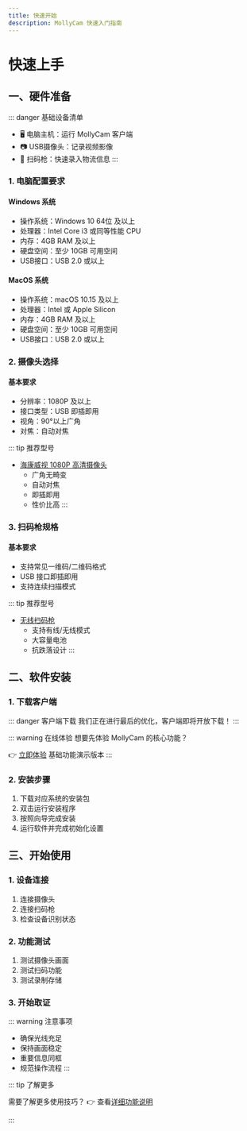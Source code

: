 ```yaml
---
title: 快速开始
description: MollyCam 快速入门指南
---
```


# 快速上手

## 一、硬件准备

::: danger 基础设备清单
- 🖥️ 电脑主机：运行 MollyCam 客户端
- 📷 USB摄像头：记录视频影像
- 🔫 扫码枪：快速录入物流信息
::: 

### 1. 电脑配置要求

#### Windows 系统
- 操作系统：Windows 10 64位 及以上
- 处理器：Intel Core i3 或同等性能 CPU
- 内存：4GB RAM 及以上
- 硬盘空间：至少 10GB 可用空间
- USB接口：USB 2.0 或以上

#### MacOS 系统
- 操作系统：macOS 10.15 及以上
- 处理器：Intel 或 Apple Silicon
- 内存：4GB RAM 及以上
- 硬盘空间：至少 10GB 可用空间
- USB接口：USB 2.0 或以上

### 2. 摄像头选择


#### 基本要求
- 分辨率：1080P 及以上
- 接口类型：USB 即插即用
- 视角：90°以上广角
- 对焦：自动对焦

::: tip 推荐型号
- [海康威视 1080P 高清摄像头](https://example.com)
  - 广角无畸变
  - 自动对焦
  - 即插即用
  - 性价比高
:::

### 3. 扫码枪规格

#### 基本要求
- 支持常见一维码/二维码格式
- USB 接口即插即用
- 支持连续扫描模式

::: tip 推荐型号
- [无线扫码枪](https://example.com)
  - 支持有线/无线模式
  - 大容量电池
  - 抗跌落设计
:::

## 二、软件安装

### 1. 下载客户端

::: danger 客户端下载
我们正在进行最后的优化，客户端即将开放下载！
:::

::: warning 在线体验
想要先体验 MollyCam 的核心功能？

👉 [立即体验](./download) 基础功能演示版本
:::

### 2. 安装步骤

1. 下载对应系统的安装包
2. 双击运行安装程序
3. 按照向导完成安装
4. 运行软件并完成初始化设置


## 三、开始使用

### 1. 设备连接
1. 连接摄像头
2. 连接扫码枪
3. 检查设备识别状态

### 2. 功能测试
1. 测试摄像头画面
2. 测试扫码功能
3. 测试录制存储

### 3. 开始取证
::: warning 注意事项
- 确保光线充足
- 保持画面稳定
- 重要信息同框
- 规范操作流程
:::

::: tip 了解更多

需要了解更多使用技巧？
👉 查看[详细功能说明](./features)

:::


